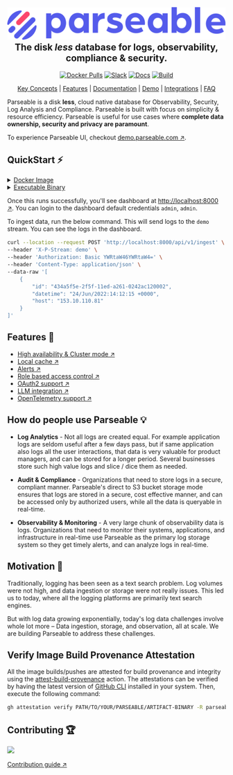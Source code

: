<h2 align="center">
    <picture>
      <source media="(prefers-color-scheme: dark)" srcset="https://raw.githubusercontent.com/parseablehq/.github/main/images/logo-dark.png">
      <source media="(prefers-color-scheme: light)" srcset="https://raw.githubusercontent.com/parseablehq/.github/main/images/logo.svg">
      <a href="https://www.parseable.com" target="_blank"><img src="https://raw.githubusercontent.com/parseablehq/.github/main/images/logo.svg" alt="Parseable logo" /></a>
    </picture>
    <br>
    The disk <i>less</i> database for logs, observability, compliance & security.
</h2>

<div align="center">

[![Docker Pulls](https://img.shields.io/docker/pulls/parseable/parseable?logo=docker&label=Docker%20Pulls)](https://hub.docker.com/r/parseable/parseable)
[![Slack](https://img.shields.io/badge/slack-brightgreen.svg?logo=slack&label=Community&style=flat&color=%2373DC8C&)](https://logg.ing/community)
[![Docs](https://img.shields.io/badge/stable%20docs-parseable.com%2Fdocs-brightgreen?style=flat&color=%2373DC8C&label=Docs)](https://logg.ing/docs)
[![Build](https://img.shields.io/github/checks-status/parseablehq/parseable/main?style=flat&color=%2373DC8C&label=Checks)](https://github.com/parseablehq/parseable/actions)

[Key Concepts](https://www.parseable.com/docs/concepts) | [Features](https://github.com/parseablehq/parseable#rocket-highlights) | [Documentation](https://www.parseable.com/docs) | [Demo](https://demo.parseable.com/login?q=eyJ1c2VybmFtZSI6ImFkbWluIiwicGFzc3dvcmQiOiJhZG1pbiJ9) | [Integrations](https://www.parseable.com/docs/category/integrations) | [FAQ](https://www.parseable.com/docs/faq)

</div>

Parseable is a disk **less**, cloud native database for Observability, Security, Log Analysis and Compliance. Parseable is built with focus on simplicity & resource efficiency. Parseable is useful for use cases where **complete data ownership, security and privacy are paramount**.

To experience Parseable UI, checkout [demo.parseable.com ↗︎](https://demo.parseable.com/login?q=eyJ1c2VybmFtZSI6ImFkbWluIiwicGFzc3dvcmQiOiJhZG1pbiJ9).

## QuickStart :zap:

<details>
<summary><a href="https://www.parseable.com/docs/docker-quick-start">Docker Image</a></summary>
<p>

Get started with Parseable Docker with a single command:

```bash
docker run -p 8000:8000 \
  containers.parseable.com/parseable/parseable:latest \
  parseable local-store
```

</p>
</details>

<details>
<summary><a href="https://www.parseable.com/docs/docker-quick-start">Executable Binary</a></summary>
<p>

Download and run the Parseable binary on your laptop:

- Linux or MacOS

```bash
curl -fsSL https://logg.ing/install | bash
```

- Windows

```pwsh
powershell -c "irm https://logg.ing/install-windows | iex"
```

</p>
</details>

Once this runs successfully, you'll see dashboard at [http://localhost:8000 ↗︎](http://localhost:8000). You can login to the dashboard default credentials `admin`, `admin`.

To ingest data, run the below command. This will send logs to the `demo` stream. You can see the logs in the dashboard.

```bash
curl --location --request POST 'http://localhost:8000/api/v1/ingest' \
--header 'X-P-Stream: demo' \
--header 'Authorization: Basic YWRtaW46YWRtaW4=' \
--header 'Content-Type: application/json' \
--data-raw '[
    {
        "id": "434a5f5e-2f5f-11ed-a261-0242ac120002",
        "datetime": "24/Jun/2022:14:12:15 +0000",
        "host": "153.10.110.81"
    }
]'
```

## Features :rocket:

- [High availability & Cluster mode ↗︎](https://www.parseable.com/docs/concepts/distributed-architecture)
- [Local cache ↗︎](https://www.parseable.com/docs/features/tiering)
- [Alerts ↗︎](https://www.parseable.com/docs/alerts)
- [Role based access control ↗︎](https://www.parseable.com/docs/rbac)
- [OAuth2 support ↗︎](https://www.parseable.com/docs/oidc)
- [LLM integration ↗︎](https://www.parseable.com/docs/integrations/llm-based-sql-generation)
- [OpenTelemetry support ↗︎](https://www.parseable.com/docs/opentelemetry)

## How do people use Parseable :bulb:

- **Log Analytics** - Not all logs are created equal. For example application logs are seldom useful after a few days pass, but if same application also logs all the user interactions, that data is very valuable for product managers, and can be stored for a longer period. Several businesses store such high value logs and slice / dice them as needed.

- **Audit & Compliance** - Organizations that need to store logs in a secure, compliant manner. Parseable's direct to S3 bucket storage mode ensures that logs are stored in a secure, cost effective manner, and can be accessed only by authorized users, while all the data is queryable in real-time.

- **Observability & Monitoring** - A very large chunk of observability data is logs. Organizations that need to monitor their systems, applications, and infrastructure in real-time use Parseable as the primary log storage system so they get timely alerts, and can analyze logs in real-time.

## Motivation :dart:

Traditionally, logging has been seen as a text search problem. Log volumes were not high, and data ingestion or storage were not really issues. This led us to today, where all the logging platforms are primarily text search engines.

But with log data growing exponentially, today's log data challenges involve whole lot more – Data ingestion, storage, and observation, all at scale. We are building Parseable to address these challenges.

## Verify Image Build Provenance Attestation
All the image builds/pushes are attested for build provenance and integrity using the [attest-build-provenance](https://github.com/actions/attest-build-provenance) action. The attestations can be verified by having the latest version of [GitHub CLI](https://github.com/cli/cli/releases/latest) installed in your system. Then, execute the following command:

```sh
gh attestation verify PATH/TO/YOUR/PARSEABLE/ARTIFACT-BINARY -R parseablehq/parseable
```


## Contributing :trophy:

<a href="https://github.com/parseablehq/parseable/graphs/contributors"><img src="https://contrib.rocks/image?repo=parseablehq/parseable" /></a>

[Contribution guide ↗︎](https://www.parseable.com/docs/contributing)
